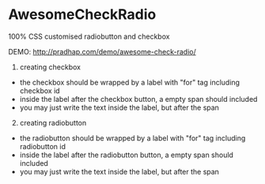 # AwesomeCheckRadio

100% CSS customised radiobutton and checkbox 

DEMO: http://pradhap.com/demo/awesome-check-radio/

1. creating checkbox
- the checkbox should be wrapped by a label with "for" tag including checkbox id
- inside the label after the checkbox button, a empty span should included
- you may just write the text inside the label, but after the span



2. creating radiobutton
- the radiobutton should be wrapped by a label with "for" tag including radiobutton id
- inside the label after the radiobutton button, a empty span should included
- you may just write the text inside the label, but after the span


